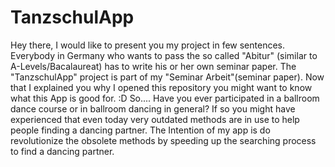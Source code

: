 ﻿# TanzschulApp
Hey there, I would like to present you my project in few sentences.
Everybody in Germany who wants to pass the so called "Abitur" (similar to A-Levels/Bacalaureat) has to write his or her own seminar paper.
The "TanzschulApp" project is part of my "Seminar Arbeit"(seminar paper).
Now that I explained you why I opened this repository you might want to know what this App is good for. :D
So.... Have you ever participated in a ballroom dance course or in ballroom dancing in general? If so you might have experienced that even today very outdated methods are in use to help people finding a dancing partner. 
The Intention of my app is do revolutionize the obsolete methods by speeding up the searching process to find a dancing partner.

